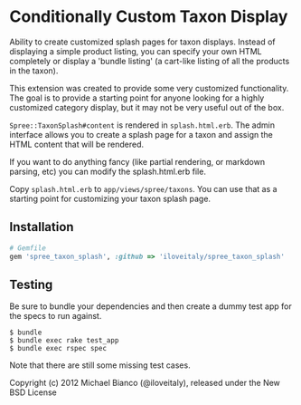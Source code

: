 Conditionally Custom Taxon Display
==================================

Ability to create customized splash pages for taxon displays.
Instead of displaying a simple product listing, you can specify your own HTML completely or display a 'bundle listing' (a cart-like listing of all the products in the taxon).  

This extension was created to provide some very customized functionality.
The goal is to provide a starting point for anyone looking for a highly customized category display,
but it may not be very useful out of the box.  

`Spree::TaxonSplash#content` is rendered in `splash.html.erb`.
The admin interface allows you to create a splash page for a taxon and assign the HTML content that will be rendered.

If you want to do anything fancy (like partial rendering, or markdown parsing, etc) you can modify the splash.html.erb file.

Copy `splash.html.erb` to `app/views/spree/taxons`.
You can use that as a starting point for customizing your taxon splash page.

Installation
------------
```ruby
# Gemfile
gem 'spree_taxon_splash', :github => 'iloveitaly/spree_taxon_splash'
```

Testing
-------

Be sure to bundle your dependencies and then create a dummy test app for the specs to run against.

    $ bundle
    $ bundle exec rake test_app
    $ bundle exec rspec spec

Note that there are still some missing test cases.  

Copyright (c) 2012 Michael Bianco (@iloveitaly), released under the New BSD License
